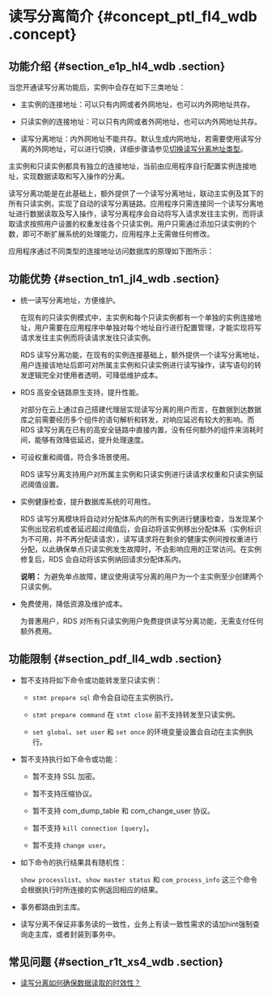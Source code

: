 # 读写分离简介 {#concept_ptl_fl4_wdb .concept}

## 功能介绍 {#section_e1p_hl4_wdb .section}

当您开通读写分离功能后，实例中会存在如下三类地址：

-   主实例的连接地址：可以只有内网或者外网地址，也可以内外网地址共存。

-   只读实例的连接地址：可以只有内网或者外网地址，也可以内外网地址共存。

-   读写分离地址：内外网地址不能共存。默认生成内网地址，若需要使用读写分离的外网地址，可以进行切换，详细步骤请参见[切换读写分离地址类型](intl.zh-CN/用户指南/读写分离/切换读写分离地址类型.md#)。


主实例和只读实例都具有独立的连接地址，当前由应用程序自行配置实例连接地址，实现数据读取和写入操作的分离。

读写分离功能是在此基础上，额外提供了一个读写分离地址，联动主实例及其下的所有只读实例，实现了自动的读写分离链路。应用程序只需连接同一个读写分离地址进行数据读取及写入操作，读写分离程序会自动将写入请求发往主实例，而将读取请求按照用户设置的权重发往各个只读实例。用户只需通过添加只读实例的个数，即可不断扩展系统的处理能力，应用程序上无需做任何修改。

应用程序通过不同类型的连接地址访问数据库的原理如下图所示：

 

## 功能优势 {#section_tn1_jl4_wdb .section}

-   统一读写分离地址，方便维护。

    在现有的只读实例模式中，主实例和每个只读实例都有一个单独的实例连接地址，用户需要在应用程序中单独对每个地址自行进行配置管理，才能实现将写请求发往主实例而将读请求发往只读实例。

    RDS 读写分离功能，在现有的实例连接基础上，额外提供一个读写分离地址，用户连接该地址后即可对所属主实例和只读实例进行读写操作，读写语句的转发逻辑完全对使用者透明，可降低维护成本。

-   RDS 高安全链路原生支持，提升性能。

    对部分在云上通过自己搭建代理层实现读写分离的用户而言，在数据到达数据库之前需要经历多个组件的语句解析和转发，对响应延迟有较大的影响。而 RDS 读写分离在已有的高安全链路中直接内置，没有任何额外的组件来消耗时间，能够有效降低延迟，提升处理速度。

-   可设权重和阈值，符合多场景使用。

    RDS 读写分离支持用户对所属主实例和只读实例进行读请求权重和只读实例延迟阈值设置。

-   实例健康检查，提升数据库系统的可用性。

    RDS 读写分离模块将自动对分配体系内的所有实例进行健康检查，当发现某个实例出现宕机或者延迟超过阈值后，会自动将该实例移出分配体系（实例标识为不可用，并不再分配读请求），读写请求将在剩余的健康实例间按权重进行分配，以此确保单点只读实例发生故障时，不会影响应用的正常访问。在实例修复后，RDS 会自动将该实例纳回请求分配体系内。

    **说明：** 为避免单点故障，建议使用读写分离的用户为一个主实例至少创建两个只读实例。

-   免费使用，降低资源及维护成本。

    为普惠用户，RDS 对所有只读实例用户免费提供读写分离功能，无需支付任何额外费用。


## 功能限制 {#section_pdf_ll4_wdb .section}

-   暂不支持将如下命令或功能转发至只读实例：

    -   `stmt prepare sql` 命令会自动在主实例执行。

    -   `stmt prepare command` 在 `stmt close` 前不支持转发至只读实例。

    -   `set global`、`set user` 和 `set once` 的环境变量设置会自动在主实例执行。

-   暂不支持执行如下命令或功能：

    -   暂不支持 SSL 加密。

    -   暂不支持压缩协议。

    -   暂不支持 com\_dump\_table 和 com\_change\_user 协议。

    -   暂不支持 `kill connection [query]`。

    -   暂不支持 `change user`。

-   如下命令的执行结果具有随机性：

    `show processlist`、`show master status` 和 `com_process_info` 这三个命令会根据执行时所连接的实例返回相应的结果。

-   事务都路由到主库。

-   读写分离不保证非事务读的一致性，业务上有读一致性需求的请加hint强制查询走主库，或者封装到事务中。


## 常见问题 {#section_r1t_xs4_wdb .section}

-   [读写分离如何确保数据读取的时效性？](https://www.alibabacloud.com/help/zh/doc-detail/52221.htm?spm=a2c63.p38356.a3.3.13eb1d54vkTiLY)


